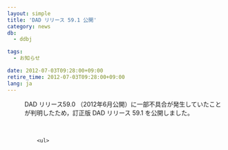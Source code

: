 ```yaml
---
layout: simple
title: 'DAD リリース 59.1 公開'
category: news
db:
  - ddbj

tags:
  - お知らせ

date: 2012-07-03T09:28:00+09:00
retire_time: 2012-07-03T09:28:00+09:00
lang: ja
---
```


<dl>
    <dd>DAD リリース59.0 （2012年6月公開）に一部不具合が発生していたことが判明したため，訂正版 DAD リリース 59.1 を公開しました。<br><br><br>

        <ul>
